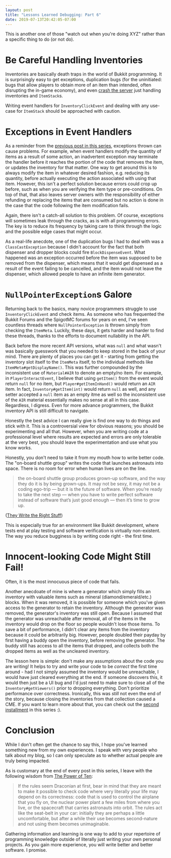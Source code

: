 ```yaml
---
layout: post
title: "Lessons Learned Debugging: Part 6"
date: 2019-07-13T20:42:05-07:00
---
```


This is another one of those "watch out when you're doing
XYZ" rather than a specific thing to do (or not do).

# Be Careful Handling Inventories

Inventories are basically death traps in the world of
Bukkit programming. It is surprisingly easy to get
exceptions, duplication bugs (for the uninitiated: bugs
that allow players to obtain more of an item than intended,
often disrupting the in-game economy), and even [crash the
server](https://agenttroll.github.io/blog/2018/04/13/keeping-inventories-open.html)
just handling inventories and `ItemStack`s.

Writing event handlers for `InventoryClickEvent` and
dealing with any use-case for `ItemStack` should be
approached with caution.

# Exceptions in Event Handlers

As a reminder from the
[previous post in this series](https://agenttroll.github.io/blog/2019/07/02/lessons-learned-debugging-part-5.html),
exceptions thrown can cause problems. For example, when
event handlers modify the quantity of items as a result of
some action, an inadvertent exception may terminate the
handler before it reaches the portion of the code that
removes the item, or updates the inventory for that matter.
One way to get around this is to always modify the item in
whatever desired fashion, e.g. reducing its quantity,
before actually executing the action associated with using
that item. However, this isn't a perfect solution because
errors could crop up before, such as when you are verifying
the item type or pre-conditions. On top of that, that also
leaves server owners with the responsibility of either
refunding or replacing the items that are consumed but no
action is done in the case that the code following the
item modification fails.

Again, there isn't a catch-all solution to this problem. Of
course, exceptions will sometimes leak through the cracks,
as is with all programming errors. The key is to reduce its
frequency by taking care to think through the logic and the
possible edge cases that might occur.

As a real-life anecdote, one of the duplication bugs I had
to deal with was a `ClassCastException` because I didn't
account for the fact that both dispenser and dropper blocks
could fire `BlockDispenseEvent`. What happened was an
exception occurred before the item was supposed to be
removed from the dispenser, which means that it would get
dispensed as a result of the event failing to be cancelled,
and the item would not leave the dispenser, which allowed
people to have an infinite item generator.

# `NullPointerException`s Galore

Returning back to the basics, many novice programmers
struggle to use `InventoryClickEvent` and check items.
As someone who has frequented the Bukkit Forums and the
SpigotMC forums for years on end, I've seen countless
threads where `NullPointerException` is thrown simply from
checking the `ItemMeta`. Luckily, these days, it gets
harder and harder to find these threads, thanks to the
efforts to document nullability in the API.

Back before the more recent API versions, what was `null`
and what wasn't was basically guesswork that you needed to
keep stored in the back of your mind. There are plenty of
places you can get it - starting from getting the inventory
slot itself to the `ItemMeta` itself, to the individual
methods like `ItemMeta#getDisplayName()`. This was further
compounded by the inconsistent use of `Material#AIR` to
denote an empty/no item. For example, in
`PlayerInteractEvent`, I believe that using `getItem()`
from the event would return `null` for no item, but
`Player#getItemInHand()` would return an `AIR` item. In
fact, `Inventory#getItem(int)` would return `null` as well,
and any setter accepted a `null` item as an empty itme as
well so the inconsistent use of the `AIR` material
essentially makes no sense at all in this case.
Regardless, I digress. Even for more advance programmers,
the Bukkit inventory API is still difficult to navigate.

Honestly the best advice I can really give is find one way
to do things and stick with it. This is a controversial
view for obvious reasons; you should be experimenting and
all that. However, when you are writing code at a
professional level where results are expected and errors
are only tolerable at the very best, you should leave the
experimentation and use what you know works.

Honestly, you don't need to take it from my mouth how to
write better code. The "on-board shuttle group" writes
the code that launches astronauts into space. There is no
room for error when human lives are on the line.

> the on-board shuttle group produces grown-up software,
and the way they do it is by being grown-ups. It may not be
sexy, it may not be a coding ego-trip — but it is the
future of software. When you’re ready to take the next
step — when you have to write perfect software instead of
software that’s just good enough — then it’s time to grow
up.

([They Write the Right Stuff](https://www.fastcompany.com/28121/they-write-right-stuff))

This is especially true for an environment like Bukkit
development, where tests end at play testing and software
verification is virtually non-existent. The way you reduce
bugginess is by writing code right - the first time.

# Innocent-looking Code Might Still Fail!

Often, it is the most innocuous piece of code that fails.

Another anecdoate of mine is where a generator which
simply fills an inventory with valuable items such as
mineral (diamond/emerald/etc.) blocks. When it was removed,
it is possible for someone which you've given access to
the generator to retain the inventory. Although the
generator was removed, the generator's inventory was still
open. Because I assumed that the generator was unreachable
after removal, all of the items in the inventory would drop
on the floor so people wouldn't lose those items. To save a
bit of performance, I didn't clear any items from the
inventory because it could be arbitrarily big. However,
people doubled their payday by first having a buddy open
the inventory, before removing the generator. The buddy
still has access to all the items that dropped, and
collects both the dropped items as well as the uncleared
inventory.

The lesson here is simple: don't make any assumptions about
the code you are writing! It helps to try and write your
code to be *correct* the first time around - had I not
simply assumed the inventory would be unreachable, I would
have just cleared everything at the end. If someone
discovers this, it would then just be a UI bug and I'd just
need to make sure to close all of the
`Inventory#getViewers()` prior to dropping everything.
Don't prioritize performance over correctness. Ironically,
this was *still* not even the end of the story, because
closing the inventories from that collection caused a CME.
If you want to learn more about that, you can check out the
[second installment](https://agenttroll.github.io/blog/2019/04/08/lessons-learned-debugging-part-2.html)
in this series :).

# Conclusion

While I don't often get the chance to say this, I hope
you've learned something new from my own experiences. I
speak with very people who talk about my blog, so I can
only speculate as to whether actual people are truly being
impacted.

As is customary at the end of every post in this series,
I leave with the following wisdom from
[The Power of Ten](http://spinroot.com/gerard/pdf/P10.pdf):

> If the rules seem Draconian at first, bear in mind that
they are meant to make it possible to check code where very
literally your life may depend on its correctness: code
that is used to control the airplane that you fly on, the
nuclear power plant a few miles from where you live, or the
spacecraft that carries astronauts into orbit. The rules
act like the seat-belt in your car: initially they are
perhaps a little uncomfortable, but after a while their use
becomes second-nature and not using them becomes
unimaginable.

Gathering information and learning is one way to
add to your repertoire of programming knowledge outside of
literally just writing your own personal projects. As you
gain more experience, you will write better and better
software. I promise.
